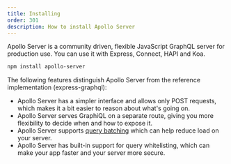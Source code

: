 ```yaml
---
title: Installing
order: 301
description: How to install Apollo Server
---
```


Apollo Server is a community driven, flexible JavaScript GraphQL server for production use. You can use it with Express, Connect, HAPI and Koa.


```txt
npm install apollo-server
```

The following features distinguish Apollo Server from the reference implementation (express-graphql):
- Apollo Server has a simpler interface and allows only POST requests, which makes it a bit easier to reason about what's going on.
- Apollo Server serves GraphiQL on a separate route, giving you more flexibility to decide when and how to expose it.
- Apollo Server supports [query batching](https://medium.com/apollo-stack/query-batching-in-apollo-63acfd859862) which can help reduce load on your server.
- Apollo Server has built-in support for query whitelisting, which can make your app faster and your server more secure.
